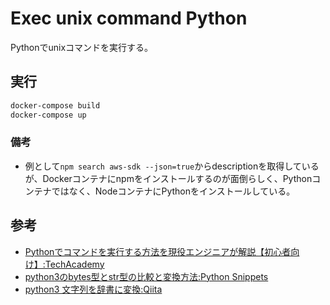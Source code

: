 # Exec unix command Python

Pythonでunixコマンドを実行する。

## 実行

``` sh
docker-compose build
docker-compose up
```

### 備考

- 例として```npm search aws-sdk --json=true```からdescriptionを取得しているが、Dockerコンテナにnpmをインストールするのが面倒らしく、Pythonコンテナではなく、NodeコンテナにPythonをインストールしている。

## 参考

- [Pythonでコマンドを実行する方法を現役エンジニアが解説【初心者向け】:TechAcademy](https://techacademy.jp/magazine/22133)
- [python3のbytes型とstr型の比較と変換方法:Python Snippets](https://python.civic-apps.com/python3-bytes-str-convert/)
- [python3 文字列を辞書に変換:Qiita](https://qiita.com/lamplus/items/b5d8872c76757b2c0dd9)